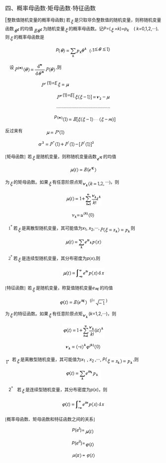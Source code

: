 <div class=Section1>
<p class=MsoNormal><span lang=ZH-CN style='font-size:14.0pt;font-family:宋体_GB2312'>四、概率母函数·矩母函数·特征函数</span></p>
<p class=MsoNormal><span lang=EN-US style='font-size:14.0pt;font-family:宋体_GB2312'>[</span><span
lang=ZH-CN style='font-family:宋体_GB2312'>整数值随机变量的概率母函数</span><span lang=EN-US
style='font-family:宋体_GB2312'>] </span><span lang=ZH-CN style='font-family:
宋体_GB2312'>若</span><sub><span lang=EN-US style='font-family:宋体_GB2312'><img
width=13 height=21
src="res/17e9d95da129bdd93c34fb6cc6aaaa52_5843_files/image002.gif"
u1:shapes="_x0000_i1025" align=absmiddle></span></sub><span lang=ZH-CN
style='font-family:宋体_GB2312'>是只取非负整数值的随机变量，则称随机变量函数</span><sub><span
lang=EN-US style='font-family:宋体_GB2312'><img width=20 height=21
src="res/17e9d95da129bdd93c34fb6cc6aaaa52_5843_files/image004.gif"
u1:shapes="_x0000_i1026" align=absmiddle></span></sub><span lang=ZH-CN
style='font-family:宋体_GB2312'>的均值</span><sub><span lang=EN-US style='font-family:
宋体_GB2312'><img width=32 height=21
src="res/17e9d95da129bdd93c34fb6cc6aaaa52_5843_files/image006.gif"
u1:shapes="_x0000_i1027" align=absmiddle></span></sub><span lang=ZH-CN
style='font-family:宋体_GB2312'>为随机变量</span><i><sub><span lang=EN-US><img
width=13 height=21
src="res/17e9d95da129bdd93c34fb6cc6aaaa52_5843_files/image008.gif"
u1:shapes="_x0000_i1028" align=absmiddle></span></sub></i><span lang=ZH-CN
style='font-family:宋体_GB2312'>的概率母函数。记</span><i><span lang=EN-US>P=</span></i><span
lang=EN-US>(<i><sub><img width=13 height=21
src="res/17e9d95da129bdd93c34fb6cc6aaaa52_5843_files/image009.gif"
u1:shapes="_x0000_i1029" align=absmiddle></sub>=k</i>)<i>=p<sub>k </sub>&nbsp;&nbsp;&nbsp;</i>(
<i>k=</i>0,1,2,···)</span><span lang=EN-US style='font-family:宋体_GB2312'>,&nbsp;
</span><span lang=ZH-CN style='font-family:宋体_GB2312'>则</span><i><sub><span
lang=EN-US><img width=14 height=21
src="res/17e9d95da129bdd93c34fb6cc6aaaa52_5843_files/image010.gif"
u1:shapes="_x0000_i1030" align=absmiddle></span></sub></i><span lang=ZH-CN
style='font-family:宋体_GB2312'>的概率母函数是</span></p>
<p class=MsoNormal align=center style='text-align:center'><i><span lang=EN-US>P</span></i><span
lang=EN-US style='font-family:宋体_GB2312'>(<sub><img width=88 height=36
src="res/17e9d95da129bdd93c34fb6cc6aaaa52_5843_files/image012.gif"
u1:shapes="_x0000_i1031" align=absmiddle></sub>&nbsp; (<i>-</i></span><span
lang=EN-US>1</span><i><sub><span lang=EN-US style='font-family:宋体_GB2312'><img
width=53 height=21
src="res/17e9d95da129bdd93c34fb6cc6aaaa52_5843_files/image014.gif"
u1:shapes="_x0000_i1032"></span></sub></i></p>
<p class=MsoNormal><span lang=EN-US style='font-family:宋体_GB2312'>&nbsp;&nbsp;&nbsp;
</span><span lang=ZH-CN style='font-family:宋体_GB2312'>设</span><sub><span
lang=EN-US style='font-family:宋体_GB2312'><img width=136 height=44
src="res/17e9d95da129bdd93c34fb6cc6aaaa52_5843_files/image016.gif"
u1:shapes="_x0000_i1033" align=absmiddle></span></sub><span lang=EN-US
style='font-family:宋体_GB2312'>,</span><span lang=ZH-CN style='font-family:宋体_GB2312'>则</span></p>
<p class=MsoNormal><i><span lang=EN-US>&nbsp;&nbsp;&nbsp;&nbsp;&nbsp;&nbsp;&nbsp;&nbsp;&nbsp;&nbsp;&nbsp;&nbsp;&nbsp;&nbsp;&nbsp;&nbsp;&nbsp;&nbsp;&nbsp;&nbsp;&nbsp;&nbsp;&nbsp;&nbsp;&nbsp;&nbsp;&nbsp;&nbsp;
<sub><img width=20 height=17
src="res/17e9d95da129bdd93c34fb6cc6aaaa52_5843_files/image018.gif"
u1:shapes="_x0000_i1034" align=absmiddle></sub></span></i><span lang=EN-US>(1)<i>=E<sub><img
width=41 height=21
src="res/17e9d95da129bdd93c34fb6cc6aaaa52_5843_files/image020.gif"
u1:shapes="_x0000_i1035" align=absmiddle></sub></i></span></p>
<p class=MsoNormal align=center style='text-align:center'><i><sub><span
lang=EN-US><img width=21 height=17
src="res/17e9d95da129bdd93c34fb6cc6aaaa52_5843_files/image022.gif"
u1:shapes="_x0000_i1036" align=absmiddle></span></sub></i><span lang=EN-US>(1)<i>=E</i>[<sub><img
width=116 height=23
src="res/17e9d95da129bdd93c34fb6cc6aaaa52_5843_files/image024.gif"
u1:shapes="_x0000_i1037" align=absmiddle></sub></span></p>
<p class=MsoNormal align=center style='text-align:center'><span lang=EN-US>···········································</span></p>
<p class=MsoNormal align=center style='text-align:center'><i><span lang=EN-US>&nbsp;&nbsp;
P</span></i><sub><span lang=EN-US style='font-family:宋体_GB2312'><img width=191
height=24 src="res/17e9d95da129bdd93c34fb6cc6aaaa52_5843_files/image026.gif"
u1:shapes="_x0000_i1038" align=absmiddle></span></sub></p>
<p class=MsoNormal><span lang=ZH-CN style='font-family:宋体_GB2312'>反过来有</span><span
lang=EN-US style='font-family:宋体_GB2312'>&nbsp;&nbsp;&nbsp;&nbsp;&nbsp;&nbsp;&nbsp;&nbsp;&nbsp;&nbsp;&nbsp;&nbsp;&nbsp;&nbsp;&nbsp;&nbsp;&nbsp;&nbsp;&nbsp;&nbsp;
<sub><img width=64 height=21
src="res/17e9d95da129bdd93c34fb6cc6aaaa52_5843_files/image028.gif"
u1:shapes="_x0000_i1039" align=absmiddle></sub></span></p>
<p class=MsoNormal><span lang=EN-US style='font-family:宋体_GB2312'>&nbsp;&nbsp;&nbsp;&nbsp;&nbsp;&nbsp;&nbsp;&nbsp;&nbsp;&nbsp;&nbsp;&nbsp;&nbsp;&nbsp;&nbsp;&nbsp;&nbsp;&nbsp;&nbsp;&nbsp;&nbsp;&nbsp;&nbsp;&nbsp;&nbsp;&nbsp;&nbsp;&nbsp;&nbsp;
<sub><img width=183 height=24
src="res/17e9d95da129bdd93c34fb6cc6aaaa52_5843_files/image030.gif"
u1:shapes="_x0000_i1040"></sub></span></p>
<p class=MsoNormal><span lang=EN-US style='font-family:宋体_GB2312'>[</span><span
lang=ZH-CN style='font-family:宋体_GB2312'>矩母函数</span><span lang=EN-US
style='font-family:宋体_GB2312'>]&nbsp; </span><span lang=ZH-CN style='font-family:
宋体_GB2312'>若</span><sub><span lang=EN-US style='font-family:宋体_GB2312'><img
width=13 height=21
src="res/17e9d95da129bdd93c34fb6cc6aaaa52_5843_files/image032.gif"
u1:shapes="_x0000_i1057" align=absmiddle></span></sub><span lang=ZH-CN
style='font-family:宋体_GB2312'>是随机变量，则称随机变量函数</span><sub><span lang=EN-US
style='font-family:宋体_GB2312'><img width=21 height=21
src="res/17e9d95da129bdd93c34fb6cc6aaaa52_5843_files/image034.gif"
u1:shapes="_x0000_i1058" align=absmiddle></span></sub><span lang=ZH-CN
style='font-family:宋体_GB2312'>的均值</span></p>
<p class=MsoNormal align=center style='text-align:center'><sub><span
lang=EN-US style='font-family:宋体_GB2312'><img width=91 height=24
src="res/17e9d95da129bdd93c34fb6cc6aaaa52_5843_files/image036.gif"
u1:shapes="_x0000_i1059"></span></sub></p>
<p class=MsoNormal><span lang=ZH-CN style='font-family:宋体_GB2312'>为</span><sub><span
lang=EN-US style='font-family:宋体_GB2312'><img width=13 height=21
src="res/17e9d95da129bdd93c34fb6cc6aaaa52_5843_files/image038.gif"
u1:shapes="_x0000_i1060" align=absmiddle></span></sub><span lang=ZH-CN
style='font-family:宋体_GB2312'>的矩母函数。如果</span><sub><span lang=EN-US
style='font-family:宋体_GB2312'><img width=13 height=21
src="res/17e9d95da129bdd93c34fb6cc6aaaa52_5843_files/image040.gif"
u1:shapes="_x0000_i1061" align=absmiddle></span></sub><span lang=ZH-CN
style='font-family:宋体_GB2312'>有任意阶原点矩</span><sub><span lang=EN-US
style='font-family:宋体_GB2312'><img width=73 height=24
src="res/17e9d95da129bdd93c34fb6cc6aaaa52_5843_files/image042.gif"
u1:shapes="_x0000_i1062" align=absmiddle></span></sub><span lang=EN-US>···</span><span
lang=EN-US style='font-family:宋体_GB2312'>)</span><span lang=ZH-CN
style='font-family:宋体_GB2312'>，则</span></p>
<p class=MsoNormal align=center style='text-align:center'><sub><span
lang=EN-US style='font-family:宋体_GB2312'><img width=117 height=45
src="res/17e9d95da129bdd93c34fb6cc6aaaa52_5843_files/image044.gif"
u1:shapes="_x0000_i1063"></span></sub></p>
<p class=MsoNormal align=center style='text-align:center'><sub><span
lang=EN-US style='font-family:宋体_GB2312'><img width=76 height=25
src="res/17e9d95da129bdd93c34fb6cc6aaaa52_5843_files/image046.gif"
u1:shapes="_x0000_i1064"></span></sub></p>
<p class=MsoNormal><span lang=EN-US style='font-family:宋体_GB2312'>&nbsp;&nbsp;
1</span><sup><span lang=EN-US>°</span></sup><span lang=EN-US style='font-family:
宋体_GB2312'> </span><span lang=ZH-CN style='font-family:宋体_GB2312'>若</span><sub><span
lang=EN-US style='font-family:宋体_GB2312'><img width=13 height=21
src="res/17e9d95da129bdd93c34fb6cc6aaaa52_5843_files/image048.gif"
u1:shapes="_x0000_i1065" align=absmiddle></span></sub><span lang=ZH-CN
style='font-family:宋体_GB2312'>是离散型随机变量，其可能值为</span><i><span lang=EN-US>x</span></i><sub><span
lang=EN-US>1</span></sub><span lang=EN-US>, <i>x</i><sub>2</sub>,··</span><span
lang=EN-US>·</span><span lang=EN-US style='font-family:宋体_GB2312'>,<sub><img
width=101 height=24
src="res/17e9d95da129bdd93c34fb6cc6aaaa52_5843_files/image050.gif"
u1:shapes="_x0000_i1066" align=absmiddle></sub></span><span lang=ZH-CN
style='font-family:宋体_GB2312'>则</span></p>
<p class=MsoNormal align=center style='text-align:center'><sub><span
lang=EN-US style='font-family:宋体_GB2312'><img width=120 height=36
src="res/17e9d95da129bdd93c34fb6cc6aaaa52_5843_files/image052.gif"
u1:shapes="_x0000_i1067"></span></sub></p>
<p class=MsoNormal><span lang=EN-US style='font-family:宋体_GB2312'>&nbsp;&nbsp;
2</span><sup><span lang=EN-US>°</span></sup><span lang=EN-US style='font-family:
宋体_GB2312'> </span><span lang=ZH-CN style='font-family:宋体_GB2312'>若</span><sub><span
lang=EN-US style='font-family:宋体_GB2312'><img width=13 height=21
src="res/17e9d95da129bdd93c34fb6cc6aaaa52_5843_files/image053.gif"
u1:shapes="_x0000_i1068" align=absmiddle></span></sub><span lang=ZH-CN
style='font-family:宋体_GB2312'>是连续型随机变量，其分布密度为</span><i><span lang=EN-US>p</span></i><span
lang=EN-US style='font-family:宋体_GB2312'>(</span><i><span lang=EN-US>x</span></i><span
lang=EN-US style='font-family:宋体_GB2312'>),</span><span lang=ZH-CN
style='font-family:宋体_GB2312'>则</span></p>
<p class=MsoNormal align=center style='text-align:center'><sub><span
lang=EN-US style='font-family:宋体_GB2312'><img width=137 height=37
src="res/17e9d95da129bdd93c34fb6cc6aaaa52_5843_files/image055.gif"
u1:shapes="_x0000_i1069"></span></sub></p>
<p class=MsoNormal><span lang=EN-US style='font-family:宋体_GB2312'>[</span><span
lang=ZH-CN style='font-family:宋体_GB2312'>特征函数</span><span lang=EN-US
style='font-family:宋体_GB2312'>]&nbsp; </span><span lang=ZH-CN style='font-family:
宋体_GB2312'>若</span><sub><span lang=EN-US style='font-family:宋体_GB2312'><img
width=13 height=21
src="res/17e9d95da129bdd93c34fb6cc6aaaa52_5843_files/image056.gif"
u1:shapes="_x0000_i1070" align=absmiddle></span></sub><span lang=ZH-CN
style='font-family:宋体_GB2312'>是随机变量，称复值随机变量</span><i><span lang=EN-US>e</span></i><sub><span
lang=EN-US><img width=16 height=20
src="res/17e9d95da129bdd93c34fb6cc6aaaa52_5843_files/image058.gif"
u1:shapes="_x0000_i1071" align=absmiddle></span></sub><span lang=ZH-CN
style='font-family:宋体_GB2312'>的均值</span></p>
<p class=MsoNormal align=center style='text-align:center'><sub><span
lang=EN-US style='font-family:宋体_GB2312'><img width=92 height=24
src="res/17e9d95da129bdd93c34fb6cc6aaaa52_5843_files/image060.gif"
u1:shapes="_x0000_i1072" align=absmiddle></span></sub><span lang=EN-US
style='font-family:宋体_GB2312'>&nbsp; (</span><i><span lang=EN-US>i</span></i><span
lang=EN-US style='font-family:宋体_GB2312'>=<sub><img width=35 height=23
src="res/17e9d95da129bdd93c34fb6cc6aaaa52_5843_files/image062.gif"
u1:shapes="_x0000_i1073" align=absmiddle></sub>)</span></p>
<p class=MsoNormal><span lang=ZH-CN style='font-family:宋体_GB2312'>为</span><sub><span
lang=EN-US style='font-family:宋体_GB2312'><img width=13 height=21
src="res/17e9d95da129bdd93c34fb6cc6aaaa52_5843_files/image064.gif"
u1:shapes="_x0000_i1074" align=absmiddle></span></sub><span lang=ZH-CN
style='font-family:宋体_GB2312'>的特征函数。如果</span><sub><span lang=EN-US
style='font-family:宋体_GB2312'><img width=13 height=21
src="res/17e9d95da129bdd93c34fb6cc6aaaa52_5843_files/image065.gif"
u1:shapes="_x0000_i1075" align=absmiddle></span></sub><span lang=ZH-CN
style='font-family:宋体_GB2312'>有任意阶原点矩</span><sub><span lang=EN-US
style='font-family:宋体_GB2312'><img width=19 height=24
src="res/17e9d95da129bdd93c34fb6cc6aaaa52_5843_files/image067.gif"
u1:shapes="_x0000_i1076" align=absmiddle></span></sub><span lang=EN-US>(<i>k</i>=1,2,···)</span><span
lang=ZH-CN style='font-family:宋体_GB2312'>，则</span></p>
<p class=MsoNormal align=center style='text-align:center'><sub><span
lang=EN-US style='font-family:宋体_GB2312'><img width=133 height=45
src="res/17e9d95da129bdd93c34fb6cc6aaaa52_5843_files/image069.gif"
u1:shapes="_x0000_i1077"></span></sub></p>
<p class=MsoNormal align=center style='text-align:center'><sub><span
lang=EN-US style='font-family:宋体_GB2312'><img width=116 height=25
src="res/17e9d95da129bdd93c34fb6cc6aaaa52_5843_files/image071.gif"
u1:shapes="_x0000_i1078"></span></sub></p>
<p class=MsoNormal><sub><span lang=EN-US style='font-family:宋体_GB2312'><img
width=15 height=20
src="res/17e9d95da129bdd93c34fb6cc6aaaa52_5843_files/image073.gif"
u1:shapes="_x0000_i1079" align=absmiddle></span></sub><span lang=EN-US
style='font-family:宋体_GB2312'>&nbsp; </span><span lang=ZH-CN style='font-family:
宋体_GB2312'>若</span><sub><span lang=EN-US style='font-family:宋体_GB2312'><img
width=13 height=21
src="res/17e9d95da129bdd93c34fb6cc6aaaa52_5843_files/image074.gif"
u1:shapes="_x0000_i1080" align=absmiddle></span></sub><span lang=ZH-CN
style='font-family:宋体_GB2312'>是离散型随机变量，其可能值为</span><i><span lang=EN-US>x</span></i><sub><span
lang=EN-US>1&nbsp; </span></sub><span lang=EN-US>,<i> x</i><sub>2 </sub>,···, <i>P(</i><sub><img
width=85 height=24
src="res/17e9d95da129bdd93c34fb6cc6aaaa52_5843_files/image076.gif"
u1:shapes="_x0000_i1081" align=absmiddle></sub></span><span lang=EN-US
style='font-family:宋体_GB2312'>,</span><span lang=ZH-CN style='font-family:宋体_GB2312'>则</span></p>
<p class=MsoNormal align=center style='text-align:center'><sub><span
lang=EN-US style='font-family:宋体_GB2312'><img width=115 height=36
src="res/17e9d95da129bdd93c34fb6cc6aaaa52_5843_files/image078.gif"
u1:shapes="_x0000_i1082"></span></sub></p>
<p class=MsoNormal><span lang=EN-US style='font-family:宋体_GB2312'>&nbsp; </span><span
lang=EN-US>&nbsp;2<sup>°&nbsp;&nbsp; </sup></span><span lang=EN-US
style='font-family:宋体_GB2312'>&nbsp;</span><span lang=ZH-CN style='font-family:
宋体_GB2312'>若</span><sub><span lang=EN-US style='font-family:宋体_GB2312'><img
width=13 height=21
src="res/17e9d95da129bdd93c34fb6cc6aaaa52_5843_files/image080.gif"
u1:shapes="_x0000_i1083" align=absmiddle></span></sub><span lang=ZH-CN
style='font-family:宋体_GB2312'>是连续型随机变量，其分布密度为</span><i><span lang=EN-US>p</span></i><span
lang=EN-US>(<i>x</i>)</span><span lang=ZH-CN style='font-family:宋体_GB2312'>，则</span></p>
<p class=MsoNormal align=center style='text-align:center'><sub><span
lang=EN-US style='font-family:宋体_GB2312'><img width=140 height=37
src="res/17e9d95da129bdd93c34fb6cc6aaaa52_5843_files/image082.gif"
u1:shapes="_x0000_i1084"></span></sub></p>
<p class=MsoNormal><span lang=EN-US style='font-family:宋体_GB2312'>[</span><span
lang=ZH-CN style='font-family:宋体_GB2312'>概率母函数、矩母函数和特征函数之间的关系</span><span
lang=EN-US style='font-family:宋体_GB2312'>]</span></p>
<p class=MsoNormal align=center style='text-align:center'><i><span lang=EN-US>P</span></i><span
lang=EN-US>(<i>e<sup>t</sup></i>)=<sub><img width=32 height=21
src="res/17e9d95da129bdd93c34fb6cc6aaaa52_5843_files/image084.gif"
u1:shapes="_x0000_i1085" align=absmiddle></sub></span></p>
<p class=MsoNormal align=center style='text-align:center'><i><span lang=EN-US>P</span></i><span
lang=EN-US>(<i>e<sup>it</sup></i>)=<sub><img width=31 height=21
src="res/17e9d95da129bdd93c34fb6cc6aaaa52_5843_files/image086.gif"
u1:shapes="_x0000_i1086" align=absmiddle></sub></span></p>
<p class=MsoNormal align=center style='text-align:center'><span lang=EN-US><img
width=79 height=20
src="res/17e9d95da129bdd93c34fb6cc6aaaa52_5843_files/image088.gif"
u1:shapes="_x0000_i1087"></span></p>
</div>